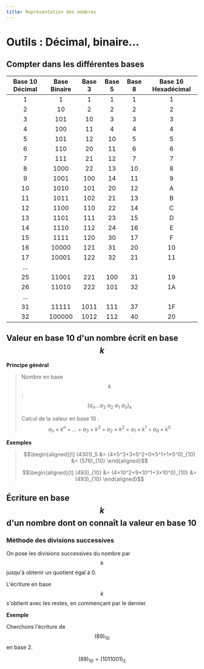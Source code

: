 ```yaml
---
title: Représentation des nombres
---
```


<link rel="stylesheet" href="../../assets/style.css" />
<script src="https://cdn.jsdelivr.net/npm/mathjax@3/es5/tex-mml-chtml.js"></script>

# Outils : Décimal, binaire...

## Compter dans les différentes bases

| Base 10 Décimal |	Base Binaire  |	Base 3	|Base 5|	Base 8|	Base 16 Hexadécimal |
|:--:|:--:|:--:|:--:|:--:|:--:|
|1	|1	|1	|1	|1	|1|
|2	|10	|2	|2	|2	|2|
|3	|101|	10|	3|	3|	3|
|4	|100|	11|	4|	4|	4|
|5	|101|	12|	10|	5|	5|
|6	|110|	20|	11|	6|	6|
|7	|111|	21|	12|	7|	7|
|8	|1000|	22|	13|	10|	8|
|9	|1001|	100|	14|	11|	9|
|10	|1010|	101|	20|	12|	A|
|11	|1011|	102|	21|	13|	B|
|12	|1100|	110|	22|	14|	C|
|13	|1101|	111|	23|	15|	D|
|14	|1110|	112|	24|	16|	E|
|15	|1111|	120|	30|	17|	F|
|16	|10000|	121|	31|	20|	10|
|17	|10001|	122|	32|	21|	11|
|...|  |  |  |  |  		|
|25	|11001	|221	|100	|31	|19|
|26	|11010	|222	|101	|32	|1A|
|...|	|	|	|	|   |
|31	|11111|	1011|	111|	37	|1F|
|32	|100000	|1012	|112	|40	|20|

## Valeur en base 10 d'un nombre écrit en base $$k$$

**Principe général**

> Nombre en base $$k$$ : $$(a_n…a_3\ a_2\ a_1\ a_0)_k$$
> 
> Calcul de la valeur en base 10 : $$a_n×k^n+…+a_3×k^3+a_2×k^2+a_1×k^1+a_0×k^0$$

**Exemples**  

> $$\begin{aligned}[t] (4301)_5 &= (4×5^3+3×5^2+0×5^1+1×5^0)_{10} &= (576)_{10} \end{aligned}$$
>
> $$\begin{aligned}[t] (493)_{10} &= (4×10^2+9×10^1+3×10^0)_{10} &= (493)_{10} \end{aligned}$$

## Écriture en base $$k$$ d'un nombre dont on connaît la valeur en base 10

### Méthode des divisions successives

On pose les divisions successives du nombre par $$k$$ jusqu'à obtenir un quotient égal à 0.

L'écriture en base $$k$$ s'obtient avec les restes, en commençant par le dernier.

**Exemple**

Cherchons l'écriture de $$(89)_{10}$$ en base 2.


$$(89)_{10} = (1011001)_{2}$$